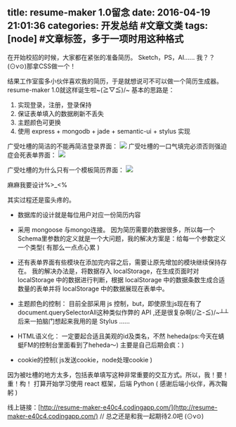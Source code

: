 title: resume-maker 1.0留念
date: 2016-04-19 21:01:36
categories: 开发总结 #文章文类
tags: [node] #文章标签，多于一项时用这种格式
---
在开始校招的时候，大家都在紧张的准备简历。
Sketch，PS，AI......
我？？ (⊙v⊙)那拿CSS做一个！

结果工作室蛮多小伙伴喜欢我的简历，于是就想说可不可以做一个简历生成器。
resume-maker 1.0就这样诞生啦~\(≧▽≦)/~
基本的思路是：
1. 实现登录，注册，登录保持
2. 保证表单填入的数据刷新不丢失
3. 主题颜色可更换
4. 使用 express + mongodb + jade + semantic-ui + stylus 实现

广受吐槽的简洁的不能再简洁登录界面：
![](http://7xspf8.com1.z0.glb.clouddn.com/1163471-4ebbc7ef5b1bda67.png)
广受吐槽的一口气填完必须否则强迫症会死表单界面：
![](http://7xspf8.com1.z0.glb.clouddn.com/1163471-22a87753bcebe4fc.png)

广受吐槽的为什么只有一个模板简历界面：
![](http://7xspf8.com1.z0.glb.clouddn.com/1163471-3d30f38fa8fac3a2.png)

麻麻我要设计%>_<%

其实过程还是蛮头疼的。
- 数据库的设计就是每位用户对应一份简历内容

- 采用 mongoose 与mongo连接。
因为简历需要的数据很多，所以每一个Schema里参数的定义就是一个大问题，我的解决方案是：给每一个参数定义一个类型( 有那么一点点心累 )

- 还有表单界面有些模块在添加完内容之后，需要让原先增加的模块继续保持存在。
我的解决办法是，将数据存入 localStorage，在生成页面时对 localStorage 中的数据进行判断，根据 localStorage 中的数据条数生成合适数量的表单并将 localStorage 中的数据展现在表单中。

- 主题颜色的控制：
目前全部采用 js 控制，but，即使原生js现在有了document.querySelectorAll这种类似作弊的 API ,还是很复杂啊(/≧-≦)/~┴┴ 
后来一拍脑门想起来我用的是 Stylus ......

- HTML语义化：
一定要起合适且美观的id及类名，不然 heheda(ps:今天在蜻蜓FM的控制台里面看到了heheda～)
主要是自己后期会疯：)

- cookie的控制( js发送cookie，node处理cookie )

因为被吐槽的地方太多，包括表单填写这种非常重要的交互方式。所以，我！要！重！构！
打算开始学习使用 react 框架，后端 Python ( 感谢后端小伙伴，再次鞠躬 )

线上链接：[http://resume-maker-e40c4.codingapp.com/](http://resume-maker-e40c4.codingapp.com/)
// 总之还是和我一起期待2.0吧 (⊙v⊙)
